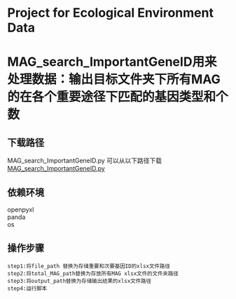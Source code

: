 # Project for Ecological Environment Data

# MAG_search_ImportantGeneID用来处理数据：输出目标文件夹下所有MAG的在各个重要途径下匹配的基因类型和个数

## 下载路径

MAG_search_ImportantGeneID.py 可以从以下路径下载 [MAG_search_ImportantGeneID.py](https://github.com/Intelligent-Detection-611/miaoxufan/blob/main/MAG_search_ImportantGeneID.py)

## 依赖环境
openpyxl  
panda  
os

## 操作步骤

    step1:将file_path 替换为存储重要和次要基因ID的xlsx文件路径
    step2:将total_MAG_path替换为存放所有MAG xlsx文件的文件夹路径
    step3:将output_path替换为存储输出结果的xlsx文件路径
    step4:运行脚本